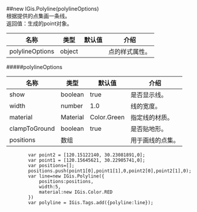 ##new IGis.Polyline(polylineOptions)  
根据提供的点集画一条线。  
返回值：生成的point对象。
  
名称|类型|默认值|介绍  
-|-|-|-   
<a herf="#polylineOptions">polylineOptions</a>| object| |点的样式属性。 
  
#####<a name="polylineOptions">polylineOptions </a>  
  
名称|类型|默认值|介绍  
-|-|-|-   
show|boolean|true|是否显示线。  
width |number |1.0 |线的宽度。  
material |Material |Color.Green |指定线的材质。  
clampToGround |boolean |true|是否贴地形。  
positions |数组 | |用于画线的点集。  
  
            var point2 = [120.15122140, 30.23081891,0];
            var point1 = [120.15645621, 30.22905741,0];
            var positions=[];
            positions.push(point1[0],point1[1],0,point2[0],point2[1],0);
            var line=new IGis.Polyline({
                positions:positions,
                width:5,
                material:new IGis.Color.RED
            })
            var polyline = IGis.Tags.add({polyline:line});